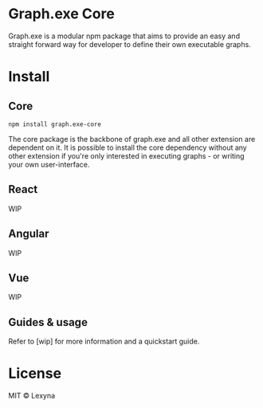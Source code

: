 # Graph.exe Core

Graph.exe is a modular npm package that aims to provide an easy and straight forward way for developer to define their own executable graphs.  
# Install

## Core  

`npm install graph.exe-core`

The core package is the backbone of graph.exe and all other extension are dependent on it. It is possible to install the core dependency without any other extension if you're only interested in executing graphs - or writing your own user-interface.

## React

WIP

## Angular

WIP

## Vue

WIP

## Guides & usage

Refer to [wip] for more information and a quickstart guide.

# License

MIT © Lexyna
